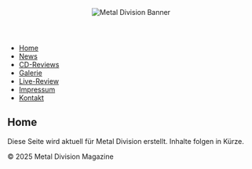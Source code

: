 <!DOCTYPE html>
<html lang="de">
<head>
  <meta charset="UTF-8">
  <meta name="viewport" content="width=device-width, initial-scale=1">
  <title>Metal Division Magazine</title>
  <link rel="stylesheet" href="assets/css/style.css">
</head>
<body>

  <header>
    <img src="assets/images/banner.jpg" alt="Metal Division Banner" class="banner">
  </header>

  <nav>
    <ul>
      <li><a href="index.html">Home</a></li>
      <li><a href="news.html">News</a></li>
      <li><a href="reviews.html">CD-Reviews</a></li>
      <li><a href="gallery.html">Galerie</a></li>
      <li><a href="live.html">Live-Review</a></li>
      <li><a href="impressum.html">Impressum</a></li>
      <li><a href="kontakt.html">Kontakt</a></li>
    </ul>
  </nav>

  <main>
    <section>
      <h1>Home</h1>
      <p>Diese Seite wird aktuell für Metal Division erstellt. Inhalte folgen in Kürze.</p>
    </section>
  </main>

  <footer>
    <p>&copy; 2025 Metal Division Magazine</p>
  </footer>

</body>
</html>
